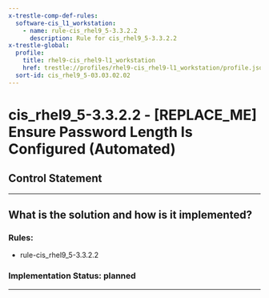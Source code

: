 ```yaml
---
x-trestle-comp-def-rules:
  software-cis_l1_workstation:
    - name: rule-cis_rhel9_5-3.3.2.2
      description: Rule for cis_rhel9_5-3.3.2.2
x-trestle-global:
  profile:
    title: rhel9-cis_rhel9-l1_workstation
    href: trestle://profiles/rhel9-cis_rhel9-l1_workstation/profile.json
  sort-id: cis_rhel9_5-03.03.02.02
---
```


# cis_rhel9_5-3.3.2.2 - \[REPLACE_ME\] Ensure Password Length Is Configured (Automated)

## Control Statement

______________________________________________________________________

## What is the solution and how is it implemented?

<!-- For implementation status enter one of: implemented, partial, planned, alternative, not-applicable -->

<!-- Note that the list of rules under ### Rules: is read-only and changes will not be captured after assembly to JSON -->

<!-- Add control implementation description here for control: cis_rhel9_5-3.3.2.2 -->

### Rules:

  - rule-cis_rhel9_5-3.3.2.2

### Implementation Status: planned

______________________________________________________________________
